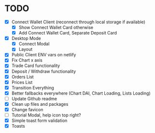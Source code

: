 # TODO

- [x] Connect Wallet Client (reconnect through local storage if available)
  - [x] Show Connect Wallet Card otherwise
  - [x] Add Connect Wallet Card, Separate Deposit Card
- [x] Desktop Mode
  - [x] Connect Modal
  - [x] Layout
- [x] Public Client ENV vars on netlify
- [x] Fix Chart x axis
- [x] Trade Card functionality
- [x] Deposit / Withdraw functionality
- [x] Orders List
- [x] Prices List
- [x] Transition Everything
- [x] Better fallbacks everywhere (Chart DAI, Chart Loading, Lists Loading)
- [ ] Update Github readme
- [x] Clean up files and packages
- [x] Change favicon
- [ ] Tutorial Modal, help icon top right?
- [x] Simple toast form validation
- [x] Toasts

